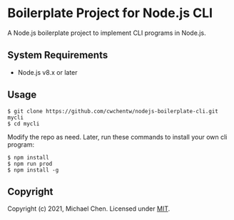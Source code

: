 # Boilerplate Project for Node.js CLI

A Node.js boilerplate project to implement CLI programs in Node.js.

## System Requirements

* Node.js v8.x or later

## Usage

```console
$ git clone https://github.com/cwchentw/nodejs-boilerplate-cli.git mycli
$ cd mycli
```

Modify the repo as need. Later, run these commands to install your own cli program:

```console
$ npm install
$ npm run prod
$ npm install -g
```

## Copyright

Copyright (c) 2021, Michael Chen. Licensed under [MIT](https://opensource.org/licenses/MIT).
